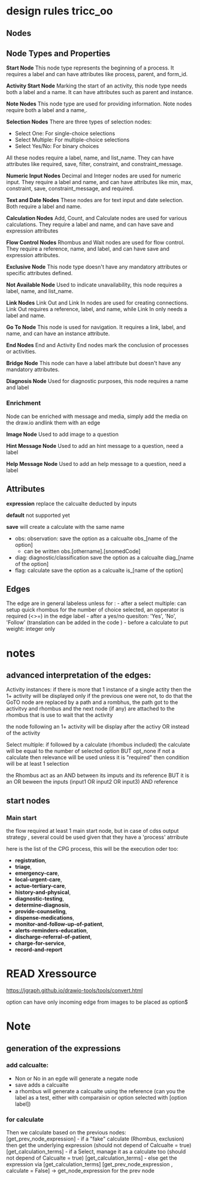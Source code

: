 # design  rules tricc_oo

## Nodes

## Node Types and Properties

**Start Node**
This node type represents the beginning of a process. It requires a label and can have attributes like process, parent, and form_id.

**Activity Start Node**
Marking the start of an activity, this node type needs both a label and a name. It can have attributes such as parent and instance.

**Note Nodes**
This node type are used for providing  information. Note nodes require both a label and a name,.

**Selection Nodes**
There are three types of selection nodes:
- Select One: For single-choice selections
- Select Multiple: For multiple-choice selections
- Select Yes/No: For binary choices

All these nodes require a label, name, and list_name. They can have attributes like required, save, filter, constraint, and constraint_message.

**Numeric Input Nodes**
Decimal and Integer nodes are used for numeric input. They require a label and name, and can have attributes like min, max, constraint, save, constraint_message, and required. 

**Text and Date Nodes**
These nodes are for text input and date selection. Both require a label and name.

**Calculation Nodes**
Add, Count, and Calculate nodes are used for various calculations. They require a label and name, and can have save and expression attributes

**Flow Control Nodes**
Rhombus and Wait nodes are used for flow control. They require a reference, name, and label, and can have save and expression attributes. 

**Exclusive Node**
This node type doesn't have any mandatory attributes or specific attributes defined.

**Not Available Node**
Used to indicate unavailability, this node requires a label, name, and list_name.

**Link Nodes**
Link Out and Link In nodes are used for creating connections. Link Out requires a reference, label, and name, while Link In only needs a label and name. 

**Go To Node**
This node is used for navigation. It requires a link, label, and name, and can have an instance attribute. 

**End Nodes**
End and Activity End nodes mark the conclusion of processes or activities.

**Bridge Node**
This node can have a label attribute but doesn't have any mandatory attributes. 

**Diagnosis Node**
Used for diagnostic purposes, this node requires a name and label

### Enrichment

Node can be enriched with message and media, simply add the media on the draw.io andlink them with an edge

**Image Node**
Used to add image to a question

**Hint Message Node**
Used to add an hint message to a question, need a label

**Help Message Node**
Used to add an help message to a question, need a label

## Attributes

**expression**
replace the calcualte deducted by inputs

**default**
not supported yet

**save**
will create a calculate with the same name
- obs: observation: save the option as a calcualte obs_[name of the option]
  - can be written obs.[othername].[snomedCode]
- diag: diagnostic/classification save the option as a calcualte diag_[name of the option]
- flag: calculate save the option as a calcualte is_[name of the option]


## Edges

The edge are in general labeless unless for :
    - after a select multiple: can setup quick rhombus for the number of choice selected, an opperator is required (<>=) in the edge label
    - after a yes/no quesiton:  'Yes', 'No', 'Follow' (translation can be added in the code )
    - before a calculate to put weight: integer only


# notes

## advanced interpretation of the edges:

Activity instances: if there is more that 1 instance of a single actity then the 1+ activity will be displayed only if the previous one were not, to do that the GoTO node are replaced by a path and a rombhus, the path got to the activitvy and rhombus and the next node (if any) are attached to the rhombus that is use to wait that the activity

the node following an 1+ activity will be display after the activy OR instead of the activity

Select multiple: if followed by a calculate (rhombus included) the calculate will be equal to the number of selected option BUT opt_none
if not a calculate then relevance will be used unless it is "required" then condition will be at least 1 selection

the Rhombus act as an AND between its imputs and its reference BUT it is an OR beween the inputs
(input1 OR input2 OR input3) AND reference

## start nodes

### Main start

the flow required at least 1 main start node, but in case of cdss output strategy , several could be used given that they have a 'process' atrribute

here is the list of the CPG process, this will be the execution oder too:
- **registration**,
- **triage**,
- **emergency-care**,
- **local-urgent-care**,
- **actue-tertiary-care**,
- **history-and-physical**,
- **diagnostic-testing**,
- **determine-diagnosis**,
- **provide-counseling**,
- **dispense-medications**,
- **monitor-and-follow-up-of-patient**,
- **alerts-reminders-education**,
- **discharge-referral-of-patient**,
- **charge-for-service**,
- **record-and-report** 
	
	
# READ Xressource
https://jgraph.github.io/drawio-tools/tools/convert.html

option can have only incoming edge from images to be placed as option$


# Note

## generation of the expressions 

### add calcualte:

 - Non or No in an egde will generate a negate node
 - save adds a calcualte
 - a rhombus will generate a calcualte using the reference (can you the label as a test, either with comparaisin or option selected with [option label])

### for calculate 
    
Then we calculate based on the previous nodes: [get_prev_node_expression]
    - if a "fake" calculate (Rhombus, exclusion) then get the underlying expression (should not depend of Calcualte = true) [get_calculation_terms]
    - if a Select, manage it as a calculate too (should not depend of Calcualte = true) [get_calculation_terms]
    - else get the expression via  [get_calculation_terms] [get_prev_node_expression , calculate = False] -> get_node_expression for the prev node
